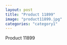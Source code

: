 ```yaml
---
layout: post
title: "Product 11899"
image: "product11899.jpg"
categories: "category1"
---
```

Product 11899
